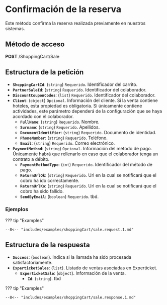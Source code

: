 # Confirmación de la reserva

Este método confirma la reserva realizada previamente en nuestros sistemas.

## Método de acceso

**POST** /ShoppingCart/Sale

## Estructura de la petición

- **``ShoppingCartId``**: (``string``) ``Requerido``. Identificador del carrito.
- **``PartnerSaleId``**: (``string``) ``Requerido``. Identificador del colaborador.
- **``DiscountCouponCodes``**: (``list``) ``Requerido``. Identificador del colaborador.
- **``Client``**: (``object``) ``Opcional``. Información del cliente. Si la venta contiene hoteles, esta propiedad es obligatoria. Si únicamente contiene actividades, este parámetro dependerá de la configuración que se haya acordado con el colaborador.
    - **``FullName``**: (``string``) ``Requerido``. Nombre.
    - **``Surname``**: (``string``) ``Requerido``. Apellidos.
    - **``DocumentIdentifier``**: (``string``) ``Requerido``. Documento de identidad.
    - **``PhoneNumber``**: (``string``) ``Requerido``. Teléfono.
    - **``Email``**: (``string``) ``Requerido``. Correo electrónico.
- **``PaymentMethod``**: (``string``) ``Opcional``. Información del método de pago. Únicamente habrá que rellenarlo en caso que el colaborador tenga un contrato a débito.
    - **``PaymentMethodType``**: (``int``) ``Requerido``. Identificador del método de pago.
    - **``ReturnUrlOk``**: (``string``) ``Requerido``. Url en la cual se notificará que el cobro ha ido correctamente.
    - **``ReturnUrlKo``**: (``string``) ``Requerido``. Url en la cual se notificará que el cobro ha sido fallido.
    - **``SendByEmail``**: (``boolean``) ``Requerido``. tbd.


### Ejemplos

??? tip "Examples"

    --8<-- "includes/examples/shoppingCart/sale.request.1.md"

## Estructura de la respuesta

- **`Success`**: (``boolean``). Indica si la llamada ha sido procesada satisfactoriamente.
- **`ExperticketSales`**: (``list``). Listado de ventas asociadas en Experticket.
    - **`ExperticketSale`**: (``object``). Información de la venta.
        - **`Id`**: (``string``). tbd

??? tip "Examples"

    --8<-- "includes/examples/shoppingCart/sale.response.1.md"